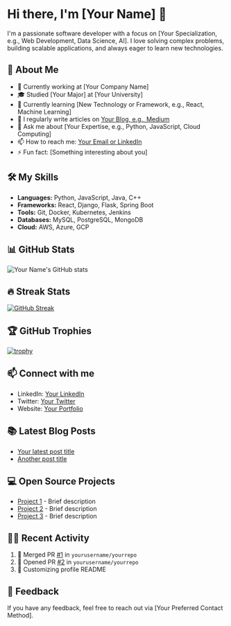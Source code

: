 # Hi there, I'm [Your Name] 👋

I'm a passionate software developer with a focus on [Your Specialization, e.g., Web Development, Data Science, AI]. I love solving complex problems, building scalable applications, and always eager to learn new technologies.

## 🚀 About Me
- 💼 Currently working at [Your Company Name]
- 🎓 Studied [Your Major] at [Your University]
- 🌱 Currently learning [New Technology or Framework, e.g., React, Machine Learning]
- 📝 I regularly write articles on [Your Blog, e.g., Medium](https://yourblog.com)
- 💬 Ask me about [Your Expertise, e.g., Python, JavaScript, Cloud Computing]
- 📫 How to reach me: [Your Email or LinkedIn](mailto:youremail@example.com)
- ⚡ Fun fact: [Something interesting about you]

## 🛠️ My Skills
- **Languages:** Python, JavaScript, Java, C++
- **Frameworks:** React, Django, Flask, Spring Boot
- **Tools:** Git, Docker, Kubernetes, Jenkins
- **Databases:** MySQL, PostgreSQL, MongoDB
- **Cloud:** AWS, Azure, GCP

## 📊 GitHub Stats
![Your Name's GitHub stats](https://github-readme-stats.vercel.app/api?username=yourusername&show_icons=true&theme=radical)

## 🔥 Streak Stats
[![GitHub Streak](https://github-readme-streak-stats.herokuapp.com/?user=yourusername&theme=dark)](https://git.io/streak-stats)

## 🏆 GitHub Trophies
[![trophy](https://github-profile-trophy.vercel.app/?username=yourusername&theme=onedark)](https://github.com/ryo-ma/github-profile-trophy)

## 📫 Connect with me
- LinkedIn: [Your LinkedIn](https://linkedin.com/in/yourprofile)
- Twitter: [Your Twitter](https://twitter.com/yourprofile)
- Website: [Your Portfolio](https://yourportfolio.com)

## 📚 Latest Blog Posts
<!-- BLOG-POST-LIST:START -->
- [Your latest post title](https://linktoyourpost.com)
- [Another post title](https://linktoanotherpost.com)
<!-- BLOG-POST-LIST:END -->

## 💻 Open Source Projects
- [Project 1](https://github.com/yourusername/project1) - Brief description
- [Project 2](https://github.com/yourusername/project2) - Brief description
- [Project 3](https://github.com/yourusername/project3) - Brief description

## 🧑‍💻 Recent Activity
<!--START_SECTION:activity-->
1. 🎉 Merged PR [#1](https://github.com/yourusername/yourrepo/pull/1) in `yourusername/yourrepo`
2. 💪 Opened PR [#2](https://github.com/yourusername/yourrepo/pull/2) in `yourusername/yourrepo`
3. 🎨 Customizing profile README
<!--END_SECTION:activity-->

## 💬 Feedback
If you have any feedback, feel free to reach out via [Your Preferred Contact Method].


